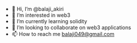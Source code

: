 - 👋 Hi, I’m @balaji_akiri
- 👀 I’m interested in web3
- 🌱 I’m currently learning solidity 
- 💞️ I’m looking to collaborate on web3 applications
- 📫 How to reach me balaji049@gmail.com

<!---
balaji-code/balaji-code is a ✨ special ✨ repository because its `README.md` (this file) appears on your GitHub profile.
You can click the Preview link to take a look at your changes.
--->
